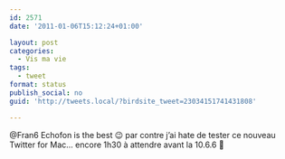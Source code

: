 ```yaml
---
id: 2571
date: '2011-01-06T15:12:24+01:00'

layout: post
categories:
  - Vis ma vie
tags:
  - tweet
format: status
publish_social: no
guid: 'http://tweets.local/?birdsite_tweet=23034151741431808'

---
```


@Fran6 Echofon is the best 😉 par contre j’ai hate de tester ce nouveau Twitter for Mac… encore 1h30 à attendre avant la 10.6.6 🙁